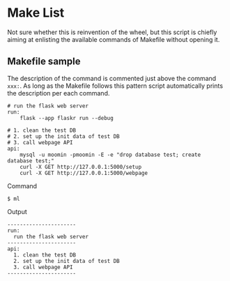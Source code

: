 # Make List

Not sure whether this is reinvention of the wheel, but this script is chiefly
aiming at enlisting the available commands of Makefile without opening it.

## Makefile sample

The description of the command is commented just above the
command `xxx:`. As long as the Makefile follows this pattern
script automatically prints the description per each command.

```
# run the flask web server
run:
	flask --app flaskr run --debug

# 1. clean the test DB
# 2. set up the init data of test DB
# 3. call webpage API
api:
	mysql -u moomin -pmoomin -E -e "drop database test; create database test;"
	curl -X GET http://127.0.0.1:5000/setup
	curl -X GET http://127.0.0.1:5000/webpage
```

Command

```
$ ml
```

Output

```
----------------------
run:
  run the flask web server
----------------------
api:
  1. clean the test DB
  2. set up the init data of test DB
  3. call webpage API
----------------------
```

